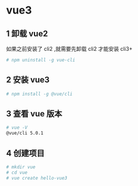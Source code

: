 # vue3

## 1 卸载 vue2

如果之前安装了 cli2 ,就需要先卸载 cli2 才能安装 cli3+

```bash
# npm uninstall -g vue-cli
```

## 2 安装 vue3

```bash
# npm install -g @vue/cli
```

## 3 查看 vue 版本

```bash
# vue -V
@vue/cli 5.0.1
```

## 4 创建项目

```bash
# mkdir vue
# cd vue
# vue create hello-vue3
```

